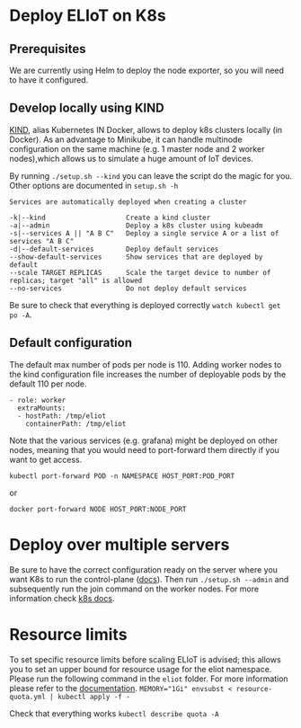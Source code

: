 # Deploy ELIoT on K8s

## Prerequisites

We are currently using Helm to deploy the node exporter, so you will need to have it configured.

## Develop locally using KIND

[KIND](https://kind.sigs.k8s.io/), alias Kubernetes IN Docker, allows to deploy k8s clusters locally (in Docker). As an advantage to Minikube, it can handle multinode configuration on the same machine (e.g. 1 master node and 2 worker nodes),which allows us to simulate a huge amount of IoT devices.

By running `./setup.sh --kind` you can leave the script do the magic for you. Other options are documented in `setup.sh -h`

```
Services are automatically deployed when creating a cluster

-k|--kind                    Create a kind cluster
-a|--admin                   Deploy a k8s cluster using kubeadm
-s|--services A || "A B C"   Deploy a single service A or a list of services "A B C"
-d|--default-services        Deploy default services
--show-default-services      Show services that are deployed by default
--scale TARGET REPLICAS      Scale the target device to number of replicas; target "all" is allowed
--no-services                Do not deploy default services
```

Be sure to check that everything is deployed correctly `watch kubectl get po -A`.

## Default configuration

The default max number of pods per node is 110\. Adding worker nodes to the kind configuration file increases the number of deployable pods by the default 110 per node.

```
- role: worker
  extraMounts:
  - hostPath: /tmp/eliot
    containerPath: /tmp/eliot
```

Note that the various services (e.g. grafana) might be deployed on other nodes, meaning that you would need to port-forward them directly if you want to get access.

`kubectl port-forward POD -n NAMESPACE HOST_PORT:POD_PORT`

or

`docker port-forward NODE HOST_PORT:NODE_PORT`

# Deploy over multiple servers

Be sure to have the correct configuration ready on the server where you want K8s to run the control-plane ([docs](https://kubernetes.io/docs/setup/production-environment/tools/kubeadm/install-kubeadm/)). Then run `./setup.sh --admin` and subsequently run the join command on the worker nodes. For more information check [k8s docs](https://kubernetes.io/docs/setup/production-environment/tools/kubeadm/create-cluster-kubeadm/).

# Resource limits

To set specific resource limits before scaling ELIoT is advised; this allows you to set an upper bound for resource usage for the eliot namespace. Please run the following command in the `eliot` folder. For more information please refer to the [documentation](https://kubernetes.io/docs/concepts/policy/resource-quotas/). `MEMORY="1Gi" envsubst < resource-quota.yml | kubectl apply -f -`

Check that everything works `kubectl describe quota -A`
